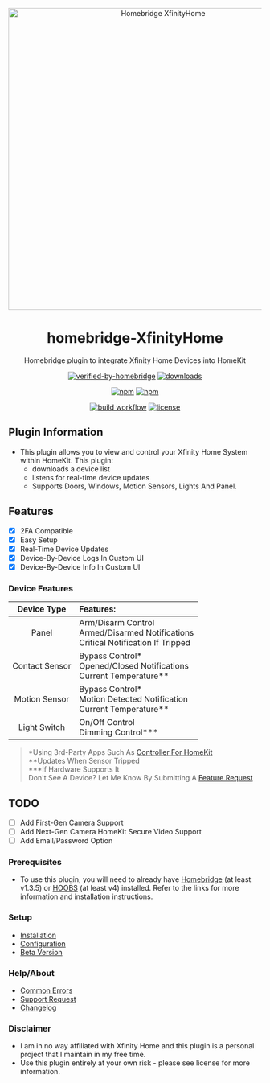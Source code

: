 <p align="center">
 <a href="https://github.com/bloomkd46/homebridge-XfinityHome"><img alt="Homebridge XfinityHome" src="https://user-images.githubusercontent.com/75853497/164517422-300169c1-fb15-4742-a1ee-f524b9d10fe6.png" width="600px"></a>
</p>
<span align="center">

# homebridge-XfinityHome

Homebridge plugin to integrate Xfinity Home Devices into HomeKit
  
[![verified-by-homebridge](https://badgen.net/badge/homebridge/verified/purple)](https://github.com/homebridge/homebridge/wiki/Verified-Plugins)
[![downloads](https://img.shields.io/npm/dt/homebridge-xfinityhome)](https://npmcharts.com/compare/homebridge-xfinityhome?log=true&interval=1&minimal=true)

[![npm](https://img.shields.io/npm/v/homebridge-xfinityhome/latest?label=latest)](https://www.npmjs.com/package/homebridge-xfinityhome)
[![npm](https://img.shields.io/npm/v/homebridge-xfinityhome/beta?label=beta)](https://github.com/bloomkd46/homebridge-XfinityHome/wiki/Beta-Version)  

[![build workflow](https://github.com/bloomkd46/homebridge-XfinityHome/actions/workflows/build.yml/badge.svg)](https://github.com/bloomkd46/homebridge-XfinityHome/actions/workflows/build.yml)
[![license](https://badgen.net/github/license/bloomkd46/homebridge-xfinityhome)](/LICENSE)

</span>

## Plugin Information

- This plugin allows you to view and control your Xfinity Home System within HomeKit. This plugin:
  - downloads a device list
  - listens for real-time device updates
  - Supports Doors, Windows, Motion Sensors, Lights And Panel.

## Features

- [x] 2FA Compatible
- [x] Easy Setup
- [x] Real-Time Device Updates
- [x] Device-By-Device Logs In Custom UI
- [x] Device-By-Device Info In Custom UI

### Device Features

|  Device Type   | Features:                                                                                  |
| :------------: | :----------------------------------------------------------------------------------------- |
|     Panel      | Arm/Disarm Control <br> Armed/Disarmed Notifications <br> Critical Notification If Tripped |
| Contact Sensor | Bypass Control* <br> Opened/Closed Notifications <br> Current Temperature**                |
| Motion Sensor  | Bypass Control* <br> Motion Detected Notification <br> Current Temperature**               |
|  Light Switch  | On/Off Control <br> Dimming Control***                                                     |

> \*Using 3rd-Party Apps Such As [Controller For HomeKit](https://controllerforhomekit.com)<br>
> \*\*Updates When Sensor Tripped<br>
> \*\*\*If Hardware Supports It<br>
> Don't See A Device? Let Me Know By Submitting A [Feature Request](https://github.com/bloomkd46/homebridge-XfinityHome/issues/new/c)

## TODO

- [ ] Add First-Gen Camera Support
- [ ] Add Next-Gen Camera HomeKit Secure Video Support
- [ ] Add Email/Password Option

### Prerequisites

- To use this plugin, you will need to already have [Homebridge](https://homebridge.io) (at least v1.3.5) or [HOOBS](https://hoobs.org) (at least v4) installed. Refer to the links for more information and installation instructions.

### Setup

- [Installation](https://github.com/bloomkd46/homebridge-XfinityHome/wiki/Installation)
- [Configuration](https://github.com/bloomkd46/homebridge-XfinityHome/wiki/Configuration)
- [Beta Version](https://github.com/bloomkd46/homebridge-XfinityHome/wiki/Beta-Version)

### Help/About

- [Common Errors](https://github.com/bloomkd46/homebridge-XfinityHome/wiki/Common-Errors)
- [Support Request](https://github.com/bloomkd46/homebridge-XfinityHome/issues/new/choose)
- [Changelog](/CHANGELOG.md)

### Disclaimer

- I am in no way affiliated with Xfinity Home and this plugin is a personal project that I maintain in my free time.
- Use this plugin entirely at your own risk - please see license for more information.
